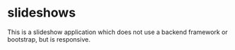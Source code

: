 # slideshows
This is a slideshow application which does not use a backend framework or bootstrap, but is responsive.

